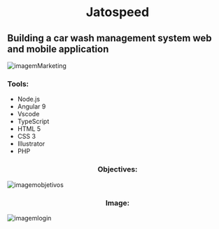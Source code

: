 <h1 align="center">Jatospeed </h1>
<h2> Building a car wash management system web and mobile application </h2>


![imagemMarketing](https://github.com/faelbalboa/Jatospeed/blob/main/logo%20jatospeed%20site.jpg)

<h3> Tools: </h3>

- Node.js
- Angular 9
- Vscode
- TypeScript
- HTML 5
- CSS 3
- Illustrator
- PHP


<h3 align="center"> Objectives: </h3>

![imagemobjetivos](https://github.com/faelbalboa/Jatospeed/blob/main/bio%20para%20jatospeed%40300x-100.jpg)

<h3 align="center"> Image: </h3>

![imagemlogin](https://github.com/faelbalboa/Jatospeed/blob/main/Ativo%2013.jpg)


